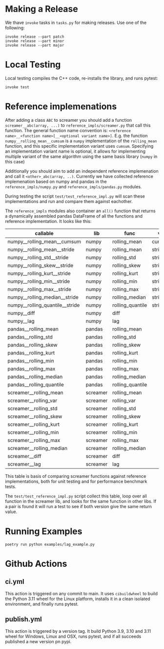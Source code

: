 
# Making a Release

We thave `invoke` tasks in `tasks.py` for making releases. Use one of the following:

```
invoke release --part patch
invoke release --part minor
invoke release --part major
```


# Local Testing
 
Local testing compiles the C++ code,  re-installs the library, and runs pytest:

 ```
 invoke test
 ```

# Reference implemenations

After adding a class `ABC` to screamer you should add a function `screamer__abc(array, ...)`
to `reference_impls/screamer.py` that call this function. The general function name 
convention is: `<reference name>__<function name>[__<optional variant name>]`. E.g. the 
function `numpy__rolling_mean__cumsum` is a `numpy` implementation of the `rolling_mean` 
function, and this specific implementation variant uses `cumsum`.  Specifying an implementation 
variant name is optional, it allows for implementing multiple variant of the same algorithm
using the same basis library (`numpy` in this case)

Additionally you should aim to add an independent reference implemenation and call it
 `<other>_abc(array, ..)`. Currently we have collected reference implemenation based on 
 numpy and pandas in the `reference_impls/numpy.py` and `reference_impls/pandas.py` modules.

 During testing the script `test/test_reference_impl.py` will scan these implementations and 
 run and compare them against eachother.

The `reference_impls` modules also container an `all()` function that returns a dynamically 
assembled pandas DataFrame of all the functions and reference implementation. It looks 
like this:

|           callable             |    lib    |        func         |    var    |              args               |
|---------------------------------|-----------|---------------------|----------|---------------------------------|
| numpy__rolling_mean__cumsum     | numpy     | rolling_mean        | cumsum   | array,window_size               |
| numpy__rolling_mean__stride     | numpy     | rolling_mean        | stride   | array,window_size               |
| numpy__rolling_std__stride      | numpy     | rolling_std         | stride   | array,window_size               |
| numpy__rolling_skew__stride     | numpy     | rolling_skew        | stride   | array,window_size               |
| numpy__rolling_kurt__stride     | numpy     | rolling_kurt        | stride   | array,window_size               |
| numpy__rolling_min__stride      | numpy     | rolling_min         | stride   | array,window_size               |
| numpy__rolling_max__stride      | numpy     | rolling_max         | stride   | array,window_size               |
| numpy__rolling_median__stride   | numpy     | rolling_median      | stride   | array,window_size               |
| numpy__rolling_quantile__stride | numpy     | rolling_quantile    | stride   | array,window_size,quantile      |
| numpy__diff                     | numpy     | diff                |          | array,window_size               |
| numpy__lag                      | numpy     | lag                 |          | array,window_size               |
| pandas__rolling_mean            | pandas    | rolling_mean        |          | array,window_size               |
| pandas__rolling_std             | pandas    | rolling_std         |          | array,window_size               |
| pandas__rolling_skew            | pandas    | rolling_skew        |          | array,window_size               |
| pandas__rolling_kurt            | pandas    | rolling_kurt        |          | array,window_size               |
| pandas__rolling_min             | pandas    | rolling_min         |          | array,window_size               |
| pandas__rolling_max             | pandas    | rolling_max         |          | array,window_size               |
| pandas__rolling_median          | pandas    | rolling_median      |          | array,window_size               |
| pandas__rolling_quantile        | pandas    | rolling_quantile    |          | array,window_size,quantile      |
| screamer__rolling_mean          | screamer  | rolling_mean        |          | array,window_size               |
| screamer__rolling_var           | screamer  | rolling_var         |          | array,window_size               |
| screamer__rolling_std           | screamer  | rolling_std         |          | array,window_size               |
| screamer__rolling_skew          | screamer  | rolling_skew        |          | array,window_size               |
| screamer__rolling_kurt          | screamer  | rolling_kurt        |          | array,window_size               |
| screamer__rolling_min           | screamer  | rolling_min         |          | array,window_size               |
| screamer__rolling_max           | screamer  | rolling_max         |          | array,window_size               |
| screamer__rolling_median        | screamer  | rolling_median      |          | array,window_size               |
| screamer__diff                  | screamer  | diff                |          | array,window_size               |
| screamer__lag                   | screamer  | lag                 |          | array,window_size               |


This table is basis of comparing screamer functions against reference implementations,
both for unit testing and for performance benchmark tests.

The  `test/test_reference_impl.py` script collect this table, loop over all function in the 
screamer lib, and looks for the same function in other libs. If a pair is found it will 
run a test to see if both version give the same return value.


# Running Examples

```
poetry run python examples/lag_example.py
```

# Github Actions

## ci.yml

This action is triggered on any commit to main. It uses `cibuildwheel` to build the 
Python 3.11 wheel for the Linux platform, installs it in a clean isolated environment,
 and finally runs pytest.

 ## publish.yml

 This action is triggered by a version tag.  It build Python 3.9, 3.10 and 3.11 wheel
 for Windows, Linux and OSX, runs pytest, and if all succeeds published a new version
 pn pypi.
 